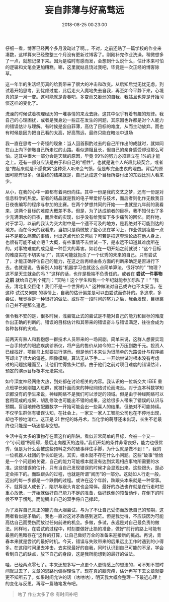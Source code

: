 ﻿---
title: 妄自菲薄与好高骛远
date: 2018-08-25 00:23:00
tags:
  - 想法
categories:
  - 心灵花园
---

仔细一看，博客已经两个多月没动过了啊。。不对，之前还贴了一篇学校的作业来凑数，这样算来已经整整三个月没有更新过博客了。刚刚补完作业洗澡，稍微想多了一点，就想记录下来。因为是临时有感而发，会想到什么说什么，估计本来可怕的逻辑和文笔会更加糟糕。嘛，这里就姑且饶过我吧，毕竟是一次正经的博客除草。

这一年半的生活经历真的给我带来了很大的冲击和改变。从后知后觉无忧无虑，到试着开始思考，到忧虑过度，此后走火入魔地失去自我，再至如今平静下来，心境真的是一月一变。这可能就是青春吧，多变而又脆弱的自我，我姑且也算是开始习惯这样的变化了。

<!-- more -->

洗澡的时候试着梳理经历的一堆事情的来龙去脉，这其中似乎有着有趣的规律。我自己的心理困扰，或者是我身边一些正在发生的问题，其原因也许都是对个人能力的错误估计与理解。有时候是妄自菲薄，高估了目标的难度，从而主动放弃。而也有时候是因为把自己看的太高，好高骛远，最终只能在暗淡中退场

我一直在思考一个奇怪的现象：当人回首斟酌过去的自己所作出的成就时，就如同在山上向下俯瞰自己所走过的山路。看似道阻且长，但自己的亲身感受却没那么可怕。这其中很大一部分会是天赋的原因，毕竟 99%的努力必须建立在 1%的才能之上。还有一部分应该是由于和自己的“相性”，也就是说个人兴趣比较契合，或者是“做起来就是不感觉累”这种旁人听来会气愤，但是却完全由衷的理由。背后的原因可能有很多，但最终的结果就是，自己达成这个目标所要付出的东西比别人看来少。

从小，在我的心中一直都有着两份向往。其中一份是我的文艺之梦，还有一份是对信息科学的热爱。前者的结晶就是我的电子琴爱好与技术，而后者则化作无数我日日夜夜编写的程序与参加的比赛。在两个梦想共同的开始——也就是九年前的我看来，这两个目标的难度大概差不多。但是，为了达成前者的目标，我不知付出了多少充满泪水的日夜，而后者的实现，似乎没有给我留下多少痛苦的回忆。同样地，对于学习，以前的我认为交大附中是一个遥不可及的地方，是我绝对不可能到达的地方。而在今天的我看来，当初只是稍微放了些心思在学习上，作业做到凌晨一点并不是那么痛苦的事情，付出这点代价又何妨？可若是把这套理论放在他人身上，也很有可能不成立吧？大概，有些事情不去尝试一下，是永远不知道其难度所在的。对事物难度的成见是一种巨大的毒害。如若在一切开始之前就说：“这个目标的难度实在不切实际了”，其实可能就扼杀了一个优秀的未来的自己。只有尝试了，才能正确评估自己的能力，在这之后再经由各方面的判断来确定是否进行下去。也就是说，告诉别人如若“机器学习也就这么点简单算法，很好学的” “物理？这不是天生就会的吗？”这样的话，也许是极端不负责任的。或者在 **尝试一件事物之前** 就给自己判个死刑：“天呐！这个学生和我一个年纪就能参加乐队了！” ”我去，清北复交巨佬！我们不是一个世界的人“ 这种做法对自己或许也不太妥当。在这种 试试又何妨 的事情上，自我的估计偏差是可以由尝试而弥补的。多追求，多尝试，我觉得是一种很好的做法。或许在一段时间的努力之后，我会发现，目标离自己并不是那么遥远。

但令我不安的是，很多时候，浅尝辄止式的尝试是不能对自己的能力和目标的难度作出正确的判断的。错误的目标估计和其带来的错误奋斗与错误满足，往往会成为各种各样的灾难。

前两天有熟人和我抱怨一群技术人员带来的一场闹剧。简单来说，这群人想要实现一台手持式的眼底疾病诊断仪，将产品的售价从如今的二十万压到数千元。投资人已经找好，项目马上就要进行演示。但是他们本来认为很简单的光路设计与程序编写却出了很大的偏差。图像模糊，算法无从下手…… 一开始尝试时根本没有考虑过的问题接踵而至，让他们忙得焦头烂额。由于他们之前对项目难度的错误估计，预定的演示目标根本无法实现。

如今深度神经网络大热，到处都在讨论相关的内容。我认识的一位新交大 IEEE 重点班学长刚刚加入班群，就被扑面而来的神经网络讨论而淹没。对于连本科数学知识都没有的学生来说，神经网络不是我们可以涉足的领域。但是由于神经网络可以套用现成的成果，胡乱修改也可能出不错的成果，这给很多人带来了错误的认识与预期。盲目地修改配置数字一开始可能会出一些喜人的结果，但绝对不可能持续。不仅学生群体有错误认知，在社会上，一家又一家人工智能公司也在不停地出现，却也不停地消亡。这正是 21 世纪的炼丹术，当化学的萌芽还未出现，长生不老最终也只能是一场迷信与空想。

生活中有太多的事物存在着这样的陷阱。看似非常简单的目标，会被一个又一个”小问题“所阻碍，最后走向覆灭的边缘。”我们开始的条件非常良好，能力也很优秀，但是为什么会被这些预料之外的破事绊住手脚，为什么就是做不到！“，我的一位机器人社团的学长如是说。其实，根本就不存在什么小问题。这些”破事“恰恰是一个个问题的关键，自己的能力可能根本就没有达到实现相应事物所需要的水准。这些错误的估计，只有当自己发现错误的时候才会显现出来。这些跟头，是必定会摔下的。而跌跟头的过程，也就是所谓”阅历“的一部分。这就如人行走一般，迈出的每一步都是一个跌倒的过程。或许在这个年龄，跌跟头本来就是一种常事。不，就算是人成长了，陷阱与跟头肯定也会常伴。最好的办法也许就是在行走时把重心放低，一开始就做好自己能力不足的准备，做好跌倒的预备动作，在倒下的时候不至于慌乱，而能腾出自己的双手将自己撑起。

为了发挥自己真正的能力而大胆尝试，与为了不让自己受伤而放低自己的预期，这两者看似是矛盾的。我也一直对这对矛盾感到迷茫。但是我觉得，不应该因为可能高估自己而受伤而放过任何前进的机会。多做，多试，永远是对自己最负责的做法。同样地，在尝试的过程中，时刻要做好止损的准备，做好”前行的路上可能有最黑的黑暗存在“这样的打算，让自己做好万全的准备来迎接新的挑战。再说，青春本来就是尝试的最好时机。今天，错误与失败带来的后果远比工作时遇到的小得多。在这段时间里去冲击，去实现最好的自我，同时认识到自己可能的不足，学会看到自己的缺点，放下自己的身段，这是我所能想到的最好的做法。

哇，已经两点零七了。本来还想多写一点更个人更情感上的想法的，可不知不觉时间就过去了，文章的思路也偏得理性了。现在真的脑壳疼，估计再写下去文章就要更不知所云了。如果时间允许的话（咕咕咕），明天我大概会整理一下最近心理上的变化与反思，再写一篇随笔发布吧。

> 咕了 作业太多了😢 有时间补吧

